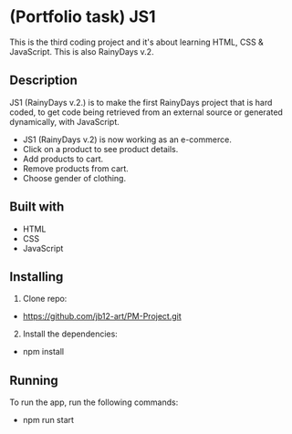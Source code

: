 # (Portfolio task) JS1

This is the third coding project and it's about learning HTML, CSS & JavaScript. This is also RainyDays v.2.

## Description

JS1 (RainyDays v.2.) is to make the first RainyDays project that is hard coded, to get code being retrieved from an external source or generated dynamically, with JavaScript.

- JS1 (RainyDays v.2) is now working as an e-commerce.
- Click on a product to see product details.
- Add products to cart.
- Remove products from cart.
- Choose gender of clothing.

## Built with

- HTML
- CSS
- JavaScript

## Installing

1. Clone repo:

- https://github.com/jb12-art/PM-Project.git

2. Install the dependencies:

- npm install

## Running

To run the app, run the following commands:

- npm run start
